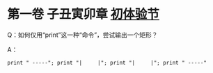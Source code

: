 # 第一卷 子丑寅卯章 [初体验节](https://github.com/nagexiucai/manuscripts/tree/master/Python半深入讲义/子丑寅卯/初体验.md "初体验") #
Q：如何仅用“print”这一种“命令”，尝试输出一个矩形？

A：

	print " -----"; print "|     |"; print "|     |"; print " -----"